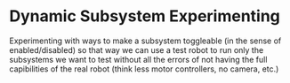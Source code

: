 # Dynamic Subsystem Experimenting

Experimenting with ways to make a subsystem toggleable (in the sense of enabled/disabled) so that way we can use a test robot to run only the subsystems we want to test without all the errors of not having the full capibilities of the real robot (think less motor controllers, no camera, etc.)

